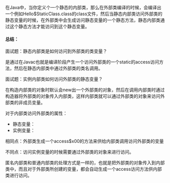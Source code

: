 在Java中，当你定义个一个静态的内部类，那么在外部类编译的时候，会编译出一个例如Hello$StaticClass.class的class文件，然后当静态内部类访问外部类的静态变量的时候，在外部类中会生成访问静态变量的一个静态方法，静态内部类通过这个静态方法才能访问到这个静态变量。



#### 总结：

面试题：静态内部类是如何访问到外部类的类变量？

是通过在Javac也就是编译阶段产生一个访问外部类的一个static的access访问方法，然后在静态内部类中通过外部类的类名调用。



面试题：实例内部类如何访问外部类的静态变量？

在构造内部类的对象时默认会new出一个外部类的对象，然后在调用内部类时通过构造器将外部类的对象传入内部类，这样内部类就可以通过外部类的对象来访问外部类的非成员变量。



对于内部类访问外部类的属性：

- 静态变量：
- 实例变量：

相同点：外部类生成一个access$x00的方法来供给内部类调用访问外部类的变量

不同点：访问实例变量的时候需要通过外部类的对象来进行访问。



匿名内部类和普通内部类的处理方式是一样的，也就是把外部类的对象传入到内部类中，而且对于外部类所创建的变量，都会自动生成一个access访问方法供内部类进行访问。